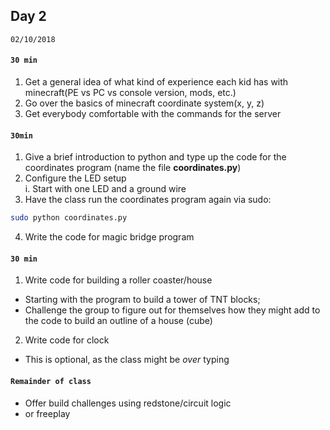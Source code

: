 ## Day 2  

`02/10/2018`  

#### `30 min`  
  1. Get a general idea of what kind of experience each kid has with minecraft(PE vs PC vs console version, mods, etc.)  
  2. Go over the basics of minecraft coordinate system(x, y, z)  
  3. Get everybody comfortable with the commands for the server  

#### `30min`  
  1. Give a brief introduction to python and type up the code for the coordinates program (name the file **coordinates.py**)  
  2. Configure the LED setup  
    i. Start with one LED and a ground wire  
  3. Have the class run the coordinates program again via sudo:  
   ```bash  
   sudo python coordinates.py
   ```  
  4. Write the code for magic bridge program  

#### `30 min`    
  1. Write code for building a roller coaster/house  
   - Starting with the program to build a tower of TNT blocks;  
   - Challenge the group to figure out for themselves how they might add to the code to build an outline of a house (cube)  
   
  2. Write code for clock  
   - This is optional, as the class might be *over* typing  

#### `Remainder of class`  
 - Offer build challenges using redstone/circuit logic  
 - or freeplay  
